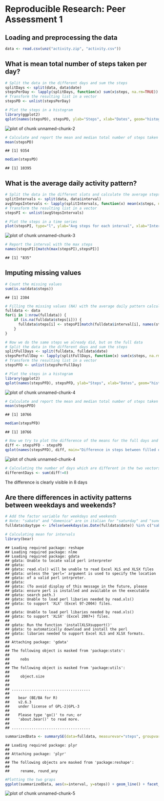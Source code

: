 # Reproducible Research: Peer Assessment 1


## Loading and preprocessing the data

```r
data <- read.csv(unz("activity.zip", "activity.csv"))
```


## What is mean total number of steps taken per day?

```r
# Split the data in the different days and sum the steps
splitDays <- split(data, data$date)
stepsPerDay <- lapply(splitDays, function(x) sum(x$steps, na.rm=TRUE))
# Transform the resulting list in a vector
stepsPD <- unlist(stepsPerDay)

# Plot the steps in a histogram
library(ggplot2)
qplot(names(stepsPD), stepsPD, ylab="Steps", xlab="Dates", geom="histogram", stat="identity") + geom_bar(stat="identity", colour="black", fill="blue") + theme(axis.text.x = element_text(angle = 90, hjust = 1))
```

![plot of chunk unnamed-chunk-2](figure/unnamed-chunk-2.png) 

```r
# Calculate and report the mean and median total number of steps taken per day
mean(stepsPD)
```

```
## [1] 9354
```

```r
median(stepsPD)
```

```
## [1] 10395
```


## What is the average daily activity pattern?

```r
# Split the data in the different slots and calculate the average steps in those slots
splitIntervals <- split(data, data$interval)
avgStepsIntervals <- lapply(splitIntervals, function(x) mean(x$steps, na.rm=TRUE))
# Transform the resulting list in a vector
stepsPI <- unlist(avgStepsIntervals)

# Plot the steps in a time series
plot(stepsPI, type="l", ylab="Avg steps for each interval", xlab="Intervals of 5 minutes each", col="blue")
```

![plot of chunk unnamed-chunk-3](figure/unnamed-chunk-3.png) 

```r
# Report the interval with the max steps
names(stepsPI)[match(max(stepsPI),stepsPI)]
```

```
## [1] "835"
```


## Imputing missing values

```r
# Count the missing values
sum(is.na(data$steps))
```

```
## [1] 2304
```

```r
# Filling the missing values (NA) with the average daily pattern calculated above
fulldata <- data
for(i in 1:nrow(fulldata)) {
    if (is.na(fulldata$steps[i])) {
      fulldata$steps[i] <- stepsPI[match(fulldata$interval[i], names(stepsPI))]
    }
}

# Now we do the same steps we already did, but on the full data
# Split the data in the different days and sum the steps
splitFullDays <- split(fulldata, fulldata$date)
stepsPerFullDay <- lapply(splitFullDays, function(x) sum(x$steps, na.rm=TRUE))
# Transform the resulting list in a vector
stepsPFD <- unlist(stepsPerFullDay)

# Plot the steps in a histogram
library(ggplot2)
qplot(names(stepsPFD), stepsPFD, ylab="Steps", xlab="Dates", geom="histogram", stat="identity") + geom_bar(stat="identity", colour="black", fill="blue") + theme(axis.text.x = element_text(angle = 90, hjust = 1))
```

![plot of chunk unnamed-chunk-4](figure/unnamed-chunk-41.png) 

```r
# Calculate and report the mean and median total number of steps taken per day
mean(stepsPFD)
```

```
## [1] 10766
```

```r
median(stepsPFD)
```

```
## [1] 10766
```

```r
# Now we try to plot the difference of the means for the full days and the days with NA
diff <- stepsPFD - stepsPD
qplot(names(stepsPFD), diff, main="Difference in steps between filled data set and original data set", ylab="Steps", xlab="Dates", geom="histogram", stat="identity") + geom_bar(stat="identity", colour="black", fill="blue") + theme(axis.text.x = element_text(angle = 90, hjust = 1))
```

![plot of chunk unnamed-chunk-4](figure/unnamed-chunk-42.png) 

```r
# Calculating the number of days which are different in the two vectors
differentDays <- sum(diff!=0)
```

The difference is clearly visible in 8 days

## Are there differences in activity patterns between weekdays and weekends?

```r
# Add the factor variable for weekdays and weekends
# Note: "sabato" and "domenica" are in italian for "saturday" and "sunday"
fulldata$daytype <- ifelse(weekdays(as.Date(fulldata$date)) %in% c("sabato", "domenica"),"weekend", "weekday")

# Calculating mean for intervals
library(bear)
```

```
## Loading required package: reshape
## Loading required package: nlme
## Loading required package: gdata
## gdata: Unable to locate valid perl interpreter
## gdata: 
## gdata: read.xls() will be unable to read Excel XLS and XLSX files
## gdata: unless the 'perl=' argument is used to specify the location
## gdata: of a valid perl intrpreter.
## gdata: 
## gdata: (To avoid display of this message in the future, please
## gdata: ensure perl is installed and available on the executable
## gdata: search path.)
## gdata: Unable to load perl libaries needed by read.xls()
## gdata: to support 'XLX' (Excel 97-2004) files.
## 
## gdata: Unable to load perl libaries needed by read.xls()
## gdata: to support 'XLSX' (Excel 2007+) files.
## 
## gdata: Run the function 'installXLSXsupport()'
## gdata: to automatically download and install the perl
## gdata: libaries needed to support Excel XLS and XLSX formats.
## 
## Attaching package: 'gdata'
## 
## The following object is masked from 'package:stats':
## 
##     nobs
## 
## The following object is masked from 'package:utils':
## 
##     object.size
## 
## 
## ....................................
##                           
##    bear (BE/BA for R) 
##    v2.6.3
##    under license of GPL-2|GPL-3
##                                                                    
##    Please type 'go()' to run; or
##    'about.bear()' to read more.               
## 
## ....................................
```

```r
summarizedData <- summarySE(data=fulldata, measurevar="steps", groupvars=c("daytype", "interval"), na.rm=FALSE, conf.interval=.95)
```

```
## Loading required package: plyr
## 
## Attaching package: 'plyr'
## 
## The following objects are masked from 'package:reshape':
## 
##     rename, round_any
```

```r
#Plotting the two graps
ggplot(summarizedData, aes(x=interval, y=steps)) + geom_line() + facet_grid(daytype ~ .)
```

![plot of chunk unnamed-chunk-5](figure/unnamed-chunk-5.png) 
